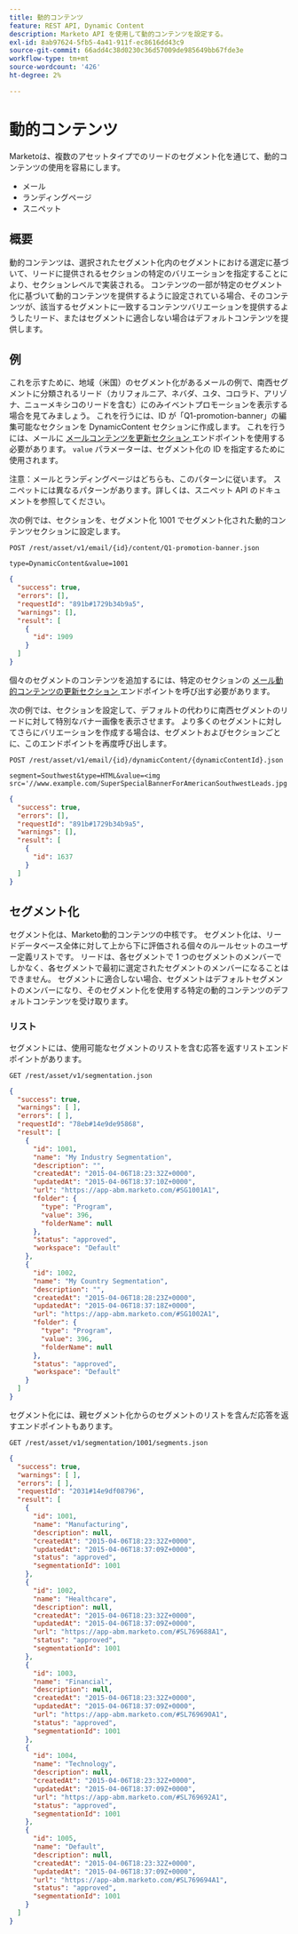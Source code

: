 ```yaml
---
title: 動的コンテンツ
feature: REST API, Dynamic Content
description: Marketo API を使用して動的コンテンツを設定する。
exl-id: 8ab97624-5fb5-4a41-911f-ec8616dd43c9
source-git-commit: 66add4c38d0230c36d57009de985649bb67fde3e
workflow-type: tm+mt
source-wordcount: '426'
ht-degree: 2%

---
```


# 動的コンテンツ

Marketoは、複数のアセットタイプでのリードのセグメント化を通じて、動的コンテンツの使用を容易にします。

- メール
- ランディングページ
- スニペット

## 概要

動的コンテンツは、選択されたセグメント化内のセグメントにおける選定に基づいて、リードに提供されるセクションの特定のバリエーションを指定することにより、セクションレベルで実装される。 コンテンツの一部が特定のセグメント化に基づいて動的コンテンツを提供するように設定されている場合、そのコンテンツが、該当するセグメントに一致するコンテンツバリエーションを提供するようしたリード、またはセグメントに適合しない場合はデフォルトコンテンツを提供します。

## 例

これを示すために、地域（米国）のセグメント化があるメールの例で、南西セグメントに分類されるリード（カリフォルニア、ネバダ、ユタ、コロラド、アリゾナ、ニューメキシコのリードを含む）にのみイベントプロモーションを表示する場合を見てみましょう。 これを行うには、ID が「Q1-promotion-banner」の編集可能なセクションを DynamicContent セクションに作成します。 これを行うには、メールに [ メールコンテンツを更新セクション ](https://developer.adobe.com/marketo-apis/api/asset/#tag/Emails/operation/updateEmailComponentContentUsingPOST) エンドポイントを使用する必要があります。 `value` パラメーターは、セグメント化の ID を指定するために使用されます。

注意：メールとランディングページはどちらも、このパターンに従います。 スニペットには異なるパターンがあります。詳しくは、スニペット API のドキュメントを参照してください。

次の例では、セクションを、セグメント化 1001 でセグメント化された動的コンテンツセクションに設定します。

```
POST /rest/asset/v1/email/{id}/content/Q1-promotion-banner.json
```

```
type=DynamicContent&value=1001
```

```json
{
  "success": true,
  "errors": [],
  "requestId": "891b#1729b34b9a5",
  "warnings": [],
  "result": [
    {
      "id": 1909
    }
  ]
}
```

個々のセグメントのコンテンツを追加するには、特定のセクションの [ メール動的コンテンツの更新セクション ](https://developer.adobe.com/marketo-apis/api/asset/#tag/Emails/operation/updateEmailDynamicContentUsingPOST) エンドポイントを呼び出す必要があります。

次の例では、セクションを設定して、デフォルトの代わりに南西セグメントのリードに対して特別なバナー画像を表示させます。 より多くのセグメントに対してさらにバリエーションを作成する場合は、セグメントおよびセクションごとに、このエンドポイントを再度呼び出します。

```
POST /rest/asset/v1/email/{id}/dynamicContent/{dynamicContentId}.json
```

```
segment=Southwest&type=HTML&value=<img src='//www.example.com/SuperSpecialBannerForAmericanSouthwestLeads.jpg'/>
```

```json
{
  "success": true,
  "errors": [],
  "requestId": "891b#1729b34b9a5",
  "warnings": [],
  "result": [
    {
      "id": 1637
    }
  ]
}
```

## セグメント化

セグメント化は、Marketo動的コンテンツの中核です。 セグメント化は、リードデータベース全体に対して上から下に評価される個々のルールセットのユーザー定義リストです。 リードは、各セグメントで 1 つのセグメントのメンバーでしかなく、各セグメントで最初に選定されたセグメントのメンバーになることはできません。 セグメントに適合しない場合、セグメントはデフォルトセグメントのメンバーになり、そのセグメント化を使用する特定の動的コンテンツのデフォルトコンテンツを受け取ります。

### リスト

セグメントには、使用可能なセグメントのリストを含む応答を返すリストエンドポイントがあります。

```
GET /rest/asset/v1/segmentation.json
```

```json
{
  "success": true,
  "warnings": [ ],
  "errors": [ ],
  "requestId": "78eb#14e9de95868",
  "result": [
    {
      "id": 1001,
      "name": "My Industry Segmentation",
      "description": "",
      "createdAt": "2015-04-06T18:23:32Z+0000",
      "updatedAt": "2015-04-06T18:37:10Z+0000",
      "url": "https://app-abm.marketo.com/#SG1001A1",
      "folder": {
        "type": "Program",
        "value": 396,
        "folderName": null
      },
      "status": "approved",
      "workspace": "Default"
    },
    {
      "id": 1002,
      "name": "My Country Segmentation",
      "description": "",
      "createdAt": "2015-04-06T18:28:23Z+0000",
      "updatedAt": "2015-04-06T18:37:18Z+0000",
      "url": "https://app-abm.marketo.com/#SG1002A1",
      "folder": {
        "type": "Program",
        "value": 396,
        "folderName": null
      },
      "status": "approved",
      "workspace": "Default"
    }
  ]
}
```

セグメント化には、親セグメント化からのセグメントのリストを含んだ応答を返すエンドポイントもあります。

```
GET /rest/asset/v1/segmentation/1001/segments.json
```

```json
{
  "success": true,
  "warnings": [ ],
  "errors": [ ],
  "requestId": "2031#14e9df08796",
  "result": [
    {
      "id": 1001,
      "name": "Manufacturing",
      "description": null,
      "createdAt": "2015-04-06T18:23:32Z+0000",
      "updatedAt": "2015-04-06T18:37:09Z+0000",
      "status": "approved",
      "segmentationId": 1001
    },
    {
      "id": 1002,
      "name": "Healthcare",
      "description": null,
      "createdAt": "2015-04-06T18:23:32Z+0000",
      "updatedAt": "2015-04-06T18:37:09Z+0000",
      "url": "https://app-abm.marketo.com/#SL769688A1",
      "status": "approved",
      "segmentationId": 1001
    },
    {
      "id": 1003,
      "name": "Financial",
      "description": null,
      "createdAt": "2015-04-06T18:23:32Z+0000",
      "updatedAt": "2015-04-06T18:37:09Z+0000",
      "url": "https://app-abm.marketo.com/#SL769690A1",
      "status": "approved",
      "segmentationId": 1001
    },
    {
      "id": 1004,
      "name": "Technology",
      "description": null,
      "createdAt": "2015-04-06T18:23:32Z+0000",
      "updatedAt": "2015-04-06T18:37:09Z+0000",
      "url": "https://app-abm.marketo.com/#SL769692A1",
      "status": "approved",
      "segmentationId": 1001
    },
    {
      "id": 1005,
      "name": "Default",
      "description": null,
      "createdAt": "2015-04-06T18:23:32Z+0000",
      "updatedAt": "2015-04-06T18:37:09Z+0000",
      "url": "https://app-abm.marketo.com/#SL769694A1",
      "status": "approved",
      "segmentationId": 1001
    }
  ]
}
```
